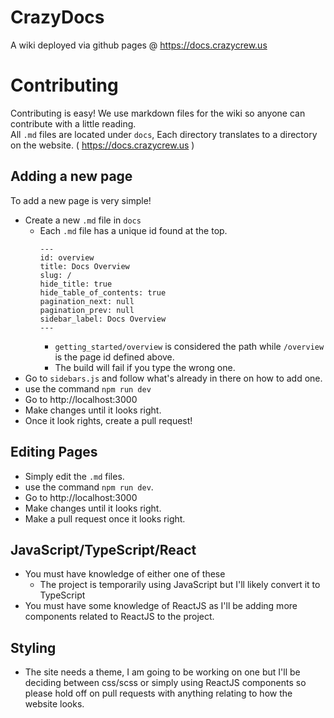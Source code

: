 # CrazyDocs
A wiki deployed via github pages @ https://docs.crazycrew.us

# Contributing
Contributing is easy! We use markdown files for the wiki so anyone can contribute with a little reading.<br>
All `.md` files are located under `docs`, Each directory translates to a directory on the website. ( https://docs.crazycrew.us )

## Adding a new page
To add a new page is very simple!

* Create a new `.md` file in `docs`
  * Each `.md` file has a unique id found at the top.
    ```
    ---
    id: overview
    title: Docs Overview
    slug: /
    hide_title: true
    hide_table_of_contents: true
    pagination_next: null
    pagination_prev: null
    sidebar_label: Docs Overview
    ---
    ```
    * `getting_started/overview` is considered the path while `/overview` is the page id defined above.
    * The build will fail if you type the wrong one.
* Go to `sidebars.js` and follow what's already in there on how to add one.
* use the command `npm run dev`
* Go to http://localhost:3000
* Make changes until it looks right.
* Once it look rights, create a pull request!

## Editing Pages
* Simply edit the `.md` files.
* use the command `npm run dev`.
* Go to http://localhost:3000
* Make changes until it looks right.
* Make a pull request once it looks right.

## JavaScript/TypeScript/React
* You must have knowledge of either one of these
  * The project is temporarily using JavaScript but I'll likely convert it to TypeScript
* You must have some knowledge of ReactJS as I'll be adding more components related to ReactJS to the project.

## Styling
* The site needs a theme, I am going to be working on one but I'll be deciding between css/scss or simply using ReactJS components so please hold off on pull requests with anything relating to how the website looks.